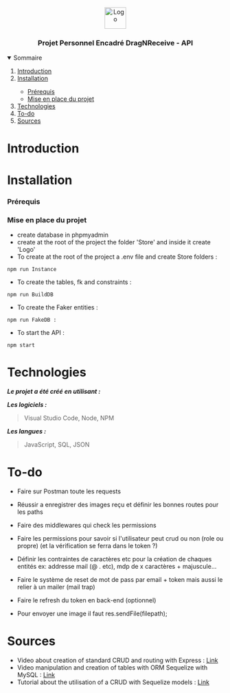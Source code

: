 <br />
<p align="center">
    <img src="https://www.promeo-formation.fr/themes/custom/promeo/img/logos/logo_promeo_white.svg" alt="Logo" height="50px"><br>
    <h3 align="center">Projet Personnel Encadré DragNReceive - API </h3>
        
<details open="open">
  <summary>Sommaire</summary>
  <ol>
    <li>
      <a href="#Introduction">Introduction</a>
    </li>
    <li>
      <a href="#Installation">Installation</a>
    </li>
    <ul>
        <li>
            <a href="#prérequis">Prérequis</a>
        </li>
        <li>
            <a href="#mise-en-place-du-projet">Mise en place du projet</a>
        </li>
    </ul>
    <li>
      <a href="#Technologies">Technologies</a>
    </li>
    <li>
      <a href="#To-do">To-do</a>
    </li>
    <li>
      <a href="#Sources">Sources</a>
    </li>
</details> 
    
# Introduction
    

    
# Installation

### Prérequis

### Mise en place du projet

- create database in phpmyadmin
- create at the root of the project the folder 'Store' and inside it create 'Logo'
- To create at the root of the project a .env file and create Store folders :
```
npm run Instance
```
- To create the tables, fk and constraints :
```
npm run BuildDB
```
- To create the Faker entities :
```
npm run FakeDB :
```
- To start the API :
```
npm start
```
    
# Technologies

***Le projet a été créé en utilisant :***

***Les logiciels :***

> Visual Studio Code,
> Node,
> NPM

***Les langues :***

> JavaScript,
> SQL,
> JSON

# To-do

- Faire sur Postman toute les requests
- Réussir a enregistrer des images reçu et définir les bonnes routes pour les paths
- Faire des middlewares qui check les permissions
- Faire les permissions pour savoir si l'utilisateur peut crud ou non (role ou propre) (et la vérification se ferra dans le token ?)

- Définir les contraintes de caractères etc pour la création de chaques entités ex: addresse mail (@ . etc), mdp de x caractères + majuscule...
- Faire le système de reset de mot de pass par email + token mais aussi le relier à un mailer (mail trap)
- Faire le refresh du token en back-end (optionnel)

- Pour envoyer une image il faut res.sendFile(filepath);

# Sources

- Video about creation of standard CRUD and routing with Express : [Link](https://youtu.be/l8WPWK9mS5M?list=PLzBCdvbn0AZWnKk55ezv82IwNm7lJcu_N)
- Video manipulation and creation of tables with ORM Sequelize with MySQL : [Link](https://youtu.be/ExTZYpyAn6s?list=PLzBCdvbn0AZWnKk55ezv82IwNm7lJcu_N)
- Tutorial about the utilisation of a CRUD with Sequelize models : [Link](https://www.bezkoder.com/node-js-express-sequelize-mysql/)
